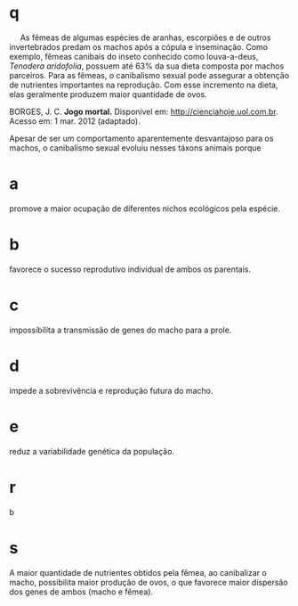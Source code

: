 # q
     As fêmeas de algumas espécies de aranhas, escorpiões e de outros invertebrados predam os machos após a cópula e inseminação. Como exemplo, fêmeas canibais do inseto conhecido como louva-a-deus, *Tenodera aridofolia*, possuem até 63% da sua dieta composta por machos parceiros. Para as fêmeas, o canibalismo sexual pode assegurar a obtenção de nutrientes importantes na reprodução. Com esse incremento na dieta, elas geralmente produzem maior quantidade de ovos.

BORGES, J. C. **Jogo mortal.** Disponível em: http://cienciahoje.uol.com.br. Acesso em: 1 mar. 2012 (adaptado).

Apesar de ser um comportamento aparentemente desvantajoso para os machos, o canibalismo sexual evoluiu nesses táxons animais porque

# a
promove a maior ocupação de diferentes nichos ecológicos pela espécie.

# b
favorece o sucesso reprodutivo individual de ambos os parentais.

# c
impossibilita a transmissão de genes do macho para a prole.

# d
impede a sobrevivência e reprodução futura do macho.

# e
reduz a variabilidade genética da população.

# r
b

# s
A maior quantidade de nutrientes obtidos pela fêmea, ao canibalizar o macho, possibilita maior produção de ovos, o que favorece maior dispersão dos genes de ambos (macho e fêmea).
